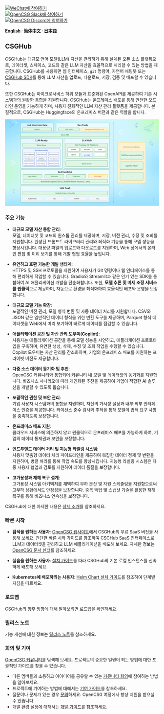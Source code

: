 
[![WeChat에 참여하기](https://img.shields.io/badge/wechat-join_chat-white.svg?logo=wechat&style=social)](./docs/images/wechat-assistant-new.png)  
[![OpenCSG Slack에 참여하기](https://img.shields.io/badge/slack-join_chat-white.svg?logo=slack&style=social)](https://join.slack.com/t/opencsghq/shared_invite/zt-2fmtem7hs-s_RmMeoOIoF1qzslql2q~A)  
[![OpenCSG Discord에 참여하기](https://img.shields.io/badge/discord-join_chat-white.svg?logo=discord&style=social)](https://discord.gg/bXnu4C9BkR)  

**[English](README.md) ∙ [简体中文](README_zh.md) ∙ [日本語](README_jp.md)**

## CSGHub

CSGHub는 대규모 언어 모델(LLM) 자산을 관리하기 위해 설계된 오픈 소스 플랫폼으로, 데이터셋, 스페이스, 코드와 같은 LLM 자산을 효율적으로 처리할 수 있는 방법을 제공합니다. CSGHub를 사용하면 웹 인터페이스, `git` 명령어, 자연어 채팅봇 또는 [CSGHub SDK](https://github.com/OpenCSGs/csghub-sdk)를 통해 LLM 자산을 업로드, 다운로드, 저장, 검증 및 배포할 수 있습니다.

또한 CSGHub는 마이크로서비스 하위 모듈과 표준화된 OpenAPI를 제공하여 기존 시스템과의 원활한 통합을 지원합니다. CSGHub는 온프레미스 배포를 통해 안전한 오프라인 운영을 가능하게 하며, 사용자 친화적인 LLM 자산 관리 플랫폼을 제공합니다. 본질적으로, CSGHub는 Huggingface의 온프레미스 버전과 같은 역할을 합니다.

![CSGHub](./docs/images/csghub_framework.png)

### 주요 기능

- **대규모 모델 자산 통합 관리**:  
  모델, 데이터셋 및 코드의 원스톱 관리를 제공하며, 저장, 버전 관리, 수정 및 조회를 지원합니다. 완성된 프롬프트 라이브러리 관리와 최적화 기능을 통해 모델 성능을 향상시킵니다. 대용량 파일의 업로드와 다운로드를 지원하며, Web 상에서의 온라인 편집 및 미리 보기를 통해 개발 협업 효율을 높입니다.

- **유연하고 호환 가능한 개발 생태계**:  
  HTTPS 및 SSH 프로토콜을 지원하여 사용자가 Git 명령이나 웹 인터페이스를 통해 편리하게 작업할 수 있습니다. Gradio와 Streamlit과 같은 인기 있는 SDK를 통합하여 AI 애플리케이션 개발을 단순화합니다. 또한, ****모델 추론 및 미세 조정 서비스를 원클릭****으로 제공하며, 자동으로 환경을 최적화하여 효율적인 배포와 운영을 보장합니다.

- **대규모 모델 기능 확장**:  
  포괄적인 버전 관리, 모델 형식 변환 및 자동 데이터 처리를 지원합니다. CSV와 JSON 같은 일반적인 데이터 형식을 위한 변환 도구를 제공하며, Parquet 형식 데이터셋을 Web에서 미리 보기하여 빠르게 데이터를 점검할 수 있습니다.

- **애플리케이션 공간 및 자산 관리 도우미(Copilot)**:  
  사용자는 애플리케이션 공간을 통해 모델 성능을 시연하고, 애플리케이션 프로토타입을 구축하며, 유연한 생성, 삭제, 수정 및 조회 작업을 수행할 수 있습니다. Copilot 도우미는 자산 관리를 간소화하며, 기업의 온프레미스 배포를 지원하는 프라이빗 버전도 제공합니다.

- **다중 소스 데이터 동기화 및 추천**:  
  OpenCSG 커뮤니티와 통합되어 커뮤니티 내 모델 및 데이터셋의 동기화를 지원합니다. 비즈니스 시나리오에 따라 개인화된 추천을 제공하여 기업이 적합한 AI 솔루션을 개발할 수 있도록 돕습니다.

- **포괄적인 권한 및 보안 관리**:  
  기업 사용자 시스템과의 통합을 지원하며, 자산의 가시성 설정과 내부·외부 인터페이스 인증을 제공합니다. 라이선스 준수 검사와 추적을 통해 모델이 법적 요구 사항을 충족하도록 보장합니다.

- **온프레미스 배포 지원**:  
  클라우드 서비스에 의존하지 않고 원클릭으로 온프레미스 배포를 가능하게 하여, 기업의 데이터 통제권과 보안을 보장합니다.

- **엔드투엔드 데이터 처리 및 지능형 라벨링 시스템**:  
  사용자 맞춤형 데이터 처리 파이프라인을 제공하여 복잡한 데이터 정제 및 변환을 지원하며, 병렬 처리를 통해 작업 속도를 향상시킵니다. 지능형 라벨링 시스템은 다중 사용자 협업과 검토를 지원하여 데이터 품질을 보장합니다.

- **고가용성과 재해 복구 설계**:  
  고가용성 시스템 아키텍처를 채택하여 부하 분산 및 자원 스케줄링을 지원함으로써 고부하 상황에서도 안정성을 보장합니다. 중복 백업 및 스냅샷 기술을 활용한 재해 복구를 통해 비즈니스 연속성을 보장합니다.

CSGHub에 대한 자세한 내용은 [상세 소개](./docs/detailed_intro_en.md)를 참조하세요.

### 빠른 시작

- **탐색을 원하는 사용자**: [OpenCSG 웹사이트](https://opencsg.com/models)에서 CSGHub의 무료 SaaS 버전을 사용해 보세요. [간단한 빠른 시작 가이드](./docs/csghub_saas_en.md)를 참조하여 CSGHub SaaS 인터페이스로 LLM과 데이터셋을 관리하고 LLM 애플리케이션을 배포해 보세요.
자세한 정보는 [OpenCSG 문서 센터](https://opencsg.com/docs/en/intro)를 참조하세요.

- **실습을 원하는 사용자**: [설치 가이드](https://github.com/OpenCSGs/csghub-installer/tree/main/docker-compose/csghub)를 따라 CSGHub의 기본 로컬 인스턴스를 신속하게 배포해 보세요.

- **Kubernetes에 배포하려는 사용자**: [Helm Chart 설치 가이드](https://github.com/OpenCSGs/csghub-installer/tree/main/helm-chart)를 참조하여 단계별 지침을 따르세요.

### 로드맵

CSGHub의 향후 방향에 대해 알아보려면 [로드맵](./docs/roadmap_en.md)을 확인하세요.

### 릴리스 노트

기능 개선에 대한 정보는 [릴리스 노트](./docs/release_notes.md)를 참조하세요.

### 회의 및 기여

[OpenCSG 커뮤니티](https://github.com/OpenCSGs/community)를 탐색해 보세요. 프로젝트의 중요한 일원이 되는 방법에 대한 포괄적인 가이드를 찾을 수 있습니다.

- 다른 멤버들과 소통하고 아이디어를 공유할 수 있는 [커뮤니티 회의](https://github.com/OpenCSGs/community?tab=readme-ov-file#community-meeting)에 참여하는 방법을 알아보세요.  
- 프로젝트에 기여하는 방법에 대해서는 [기여 가이드](https://github.com/OpenCSGs/community/blob/main/guidelines/CONTRIBUTING_en.md)를 참조하세요.  
- 질문이나 문제가 있는 경우 [문의](https://github.com/OpenCSGs/community?tab=readme-ov-file#questions-and-issues)하세요. OpenCSG 여정에서 항상 지원을 받으실 수 있습니다.  
- 개발 환경 설정에 대해서는 [개발 가이드](./docs/setup_en.md)를 참조하세요.

